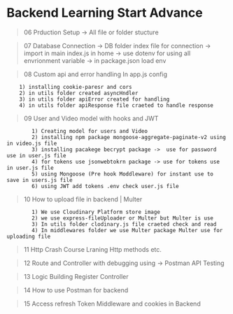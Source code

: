 # Backend Learning Start Advance
> 06 Prduction Setup -> All file or folder stucture 




> 07 Database Connection
    -> DB folder index file for connection
    -> import in main index.js in home 
    -> use dotenv for using all envrionment variable
    -> in package.json load env 



> 08 Custom api and error handling
    In app.js config

        1) installing cookie-paresr and cors
        2) in utils folder created asyncHndler
        3) in utils folder apiError created for handling 
        4) in utils folder apiResponse file craeted to handle response
        


> 09 User and Video model with hooks and JWT


            1) Creating model for users and Video
            2) installing npm package mongoose-aggregate-paginate-v2 using in video.js file
            3) installing pacakege becrypt package ->  use for password use in user.js file
            4) for tokens use jsonwebtokrn package -> use for tokens use in user.js file
            5) using Mongoose (Pre hook Moddleware) for instant use to save in users.js file
            6) using JWT add tokens .env check user.js file


> 10 How to upload file in backend | Multer

            1) We use Cloudinary Platform store image 
            2) we use express-fileUploader or Multer but Multer is use
            3) In utils folder clodinary.js file craeted check and read
            4) In middlewares folder we use Multer package Multer use for uploading file



> 11  Http Crash Course Lraning Http methods etc.


> 12 Route and Controller with debugging using -> Postman API Testing


> 13 Logic Building Register Controller



> 14 How to use Postman for backend


> 15 Access refresh Token Middleware and cookies in Backend

